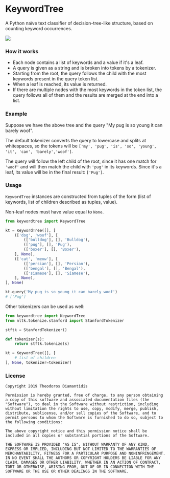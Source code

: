 # KeywordTree

A Python naïve text classifier of decision-tree-like structure, based on counting keyword occurrences.

![](docs/keywordtree.png)


### How it works

* Each node contains a list of keywords and a value if it's a leaf.
* A query is given as a string and is broken into tokens by a tokenizer.
* Starting from the root, the query follows the child with the most keywords present in the query token list.
* When a leaf is reached, its value is returned.
* If there are multiple nodes with the most keywords in the token list, the query follows all of them and the results are merged at the end into a list.


### Example

Suppose we have the above tree and the query "My pug is so young it can barely woof".

The default tokenizer converts the query to lowercase and splits at whitespaces, so the tokens will be `['my', 'pug', 'is', 'so', 'young', 'it', 'can', 'barely','woof']`.

The query will follow the left child of the root, since it has one match for `'woof'` and will then match the child with `'pug'` in its keywords. Since it's a leaf, its value will be in the final result: `['Pug']`.


### Usage

`KeywordTree` instances are constructed from tuples of the form (list of keywords, list of children described as tuples, value).

Non-leaf nodes must have value equal to `None`.

```python
from keywordtree import KeywordTree

kt = KeywordTree([], [
    (['dog', 'woof'], [
        (['bulldog'], [], 'Bulldog'),
        (['pug'], [], 'Pug'),
        (['boxer'], [], 'Boxer'),
    ], None),
    (['cat', 'meow'], [
        (['persian'], [], 'Persian'),
        (['bengal'], [], 'Bengal'),
        (['siamese'], [], 'Siamese'),
    ], None),
], None)

kt.query('My pug is so young it can barely woof')
# ['Pug']
```

Other tokenizers can be used as well:

```python
from keywordtree import KeywordTree
from nltk.tokenize.stanford import StanfordTokenizer

stftk = StanfordTokenizer()

def tokenizer(s):
    return stftk.tokenize(s)

kt = KeywordTree([], [
    # list of children
], None, tokenizer=tokenizer)
```

### License

```
Copyright 2019 Theodoros Diamantidis

Permission is hereby granted, free of charge, to any person obtaining a copy of this software and associated documentation files (the "Software"), to deal in the Software without restriction, including without limitation the rights to use, copy, modify, merge, publish, distribute, sublicense, and/or sell copies of the Software, and to permit persons to whom the Software is furnished to do so, subject to the following conditions:

The above copyright notice and this permission notice shall be included in all copies or substantial portions of the Software.

THE SOFTWARE IS PROVIDED "AS IS", WITHOUT WARRANTY OF ANY KIND, EXPRESS OR IMPLIED, INCLUDING BUT NOT LIMITED TO THE WARRANTIES OF MERCHANTABILITY, FITNESS FOR A PARTICULAR PURPOSE AND NONINFRINGEMENT. IN NO EVENT SHALL THE AUTHORS OR COPYRIGHT HOLDERS BE LIABLE FOR ANY CLAIM, DAMAGES OR OTHER LIABILITY, WHETHER IN AN ACTION OF CONTRACT, TORT OR OTHERWISE, ARISING FROM, OUT OF OR IN CONNECTION WITH THE SOFTWARE OR THE USE OR OTHER DEALINGS IN THE SOFTWARE.
```